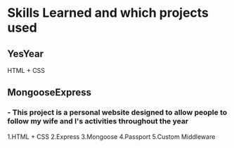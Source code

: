 # Skills Learned and which projects used

## YesYear
HTML + CSS

## MongooseExpress
### - This project is a personal website designed to allow people to follow my wife and I's activities throughout the year
1.HTML + CSS
2.Express
3.Mongoose
4.Passport
5.Custom Middleware

<!--
**ACarr0ll/ACarr0ll** is a ✨ _special_ ✨ repository because its `README.md` (this file) appears on your GitHub profile.

Here are some ideas to get you started:

- 🔭 I’m currently working on ...
- 🌱 I’m currently learning ...
- 👯 I’m looking to collaborate on ...
- 🤔 I’m looking for help with ...
- 💬 Ask me about ...
- 📫 How to reach me: ...
- 😄 Pronouns: ...
- ⚡ Fun fact: ...
-->


